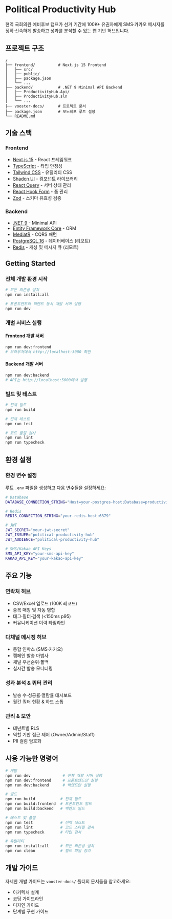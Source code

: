 # Political Productivity Hub

현역 국회의원·예비후보 캠프가 선거 기간에 100K+ 유권자에게 SMS·카카오 메시지를 정확‧신속하게 발송하고 성과를 분석할 수 있는 웹 기반 허브입니다.

## 프로젝트 구조

```
/
├── frontend/          # Next.js 15 Frontend
│   ├── src/
│   ├── public/
│   ├── package.json
│   └── ...
├── backend/           # .NET 9 Minimal API Backend
│   ├── ProductivityHub.Api/
│   ├── ProductivityHub.sln
│   └── ...
├── vooster-docs/      # 프로젝트 문서
├── package.json       # 모노레포 루트 설정
└── README.md
```

## 기술 스택

### Frontend
- [Next.js 15](https://nextjs.org) - React 프레임워크
- [TypeScript](https://www.typescriptlang.org) - 타입 안정성
- [Tailwind CSS](https://tailwindcss.com) - 유틸리티 CSS
- [Shadcn UI](https://ui.shadcn.com) - 컴포넌트 라이브러리
- [React Query](https://tanstack.com/query/latest) - 서버 상태 관리
- [React Hook Form](https://react-hook-form.com) - 폼 관리
- [Zod](https://zod.dev) - 스키마 유효성 검증

### Backend
- [.NET 9](https://dotnet.microsoft.com) - Minimal API
- [Entity Framework Core](https://docs.microsoft.com/ef/core/) - ORM
- [MediatR](https://github.com/jbogard/MediatR) - CQRS 패턴
- [PostgreSQL 16](https://www.postgresql.org) - 데이터베이스 (리모트)
- [Redis](https://redis.io) - 캐싱 및 메시지 큐 (리모트)

## Getting Started

### 전체 개발 환경 시작

```bash
# 모든 의존성 설치
npm run install:all

# 프론트엔드와 백엔드 동시 개발 서버 실행
npm run dev
```

### 개별 서비스 실행

#### Frontend 개발 서버
```bash
npm run dev:frontend
# 브라우저에서 http://localhost:3000 확인
```

#### Backend 개발 서버
```bash
npm run dev:backend
# API는 http://localhost:5000에서 실행
```

### 빌드 및 테스트

```bash
# 전체 빌드
npm run build

# 전체 테스트
npm run test

# 코드 품질 검사
npm run lint
npm run typecheck
```

## 환경 설정

### 환경 변수 설정

루트 `.env` 파일을 생성하고 다음 변수들을 설정하세요:

```bash
# Database
DATABASE_CONNECTION_STRING="Host=your-postgres-host;Database=productivity_hub;Username=your-username;Password=your-password"

# Redis
REDIS_CONNECTION_STRING="your-redis-host:6379"

# JWT
JWT_SECRET="your-jwt-secret"
JWT_ISSUER="political-productivity-hub"
JWT_AUDIENCE="political-productivity-hub"

# SMS/Kakao API Keys
SMS_API_KEY="your-sms-api-key"
KAKAO_API_KEY="your-kakao-api-key"
```

## 주요 기능

### 연락처 허브
- CSV/Excel 업로드 (100K 레코드)
- 중복 매칭 및 자동 병합
- 태그·필터·검색 (<150ms p95)
- 커뮤니케이션 이력 타임라인

### 다채널 메시징 허브
- 통합 인박스 (SMS·카카오)
- 캠페인 발송 마법사
- 채널 우선순위·폴백
- 실시간 발송 모니터링

### 성과 분석 & 쿼터 관리
- 발송 수·성공률·열람률 대시보드
- 월간 쿼터 현황 & 하드 스톱

### 관리 & 보안
- 테넌트별 RLS
- 역할 기반 접근 제어 (Owner/Admin/Staff)
- PII 컬럼 암호화

## 사용 가능한 명령어

```bash
# 개발
npm run dev              # 전체 개발 서버 실행
npm run dev:frontend     # 프론트엔드만 실행
npm run dev:backend      # 백엔드만 실행

# 빌드
npm run build           # 전체 빌드
npm run build:frontend  # 프론트엔드 빌드
npm run build:backend   # 백엔드 빌드

# 테스트 및 품질
npm run test            # 전체 테스트
npm run lint            # 코드 스타일 검사
npm run typecheck       # 타입 검사

# 유틸리티
npm run install:all     # 모든 의존성 설치
npm run clean           # 빌드 파일 정리
```

## 개발 가이드

자세한 개발 가이드는 `vooster-docs/` 폴더의 문서들을 참고하세요:
- 아키텍처 설계
- 코딩 가이드라인
- 디자인 가이드
- 단계별 구현 가이드
